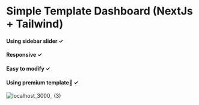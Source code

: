 # Simple Template Dashboard (NextJs + Tailwind)
#### Using sidebar slider ✓
#### Responsive ✓
#### Easy to modify ✓
#### Using premium template👀 ✓ 


![localhost_3000_ (3)](https://user-images.githubusercontent.com/68389381/206991875-2187884b-5c5c-40a4-bd72-a384961826fb.png)
